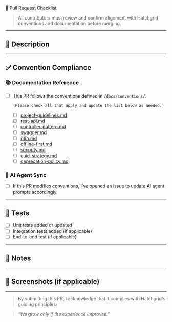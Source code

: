 🚀 Pull Request Checklist

> All contributors must review and confirm alignment with Hatchgrid conventions and documentation before merging.

---

## 📄 Description

<!-- Provide a clear, concise description of the change. What is being added, changed, or fixed? -->

---

## ✅ Convention Compliance

### 📚 Documentation Reference

- [ ] This PR follows the conventions defined in `/docs/conventions/`.

  ```
  (Please check all that apply and update the list below as needed.)
  ```
  - [ ] [project-guidelines.md](../docs/conventions/project-guidelines.md)
  - [ ] [rest-api.md](../docs/conventions/rest-api.md)
  - [ ] [controller-pattern.md](../docs/conventions/controller-pattern.md)
  - [ ] [swagger.md](../docs/conventions/swagger.md)
  - [ ] [i18n.md](../docs/conventions/i18n.md)
  - [ ] [offline-first.md](../docs/conventions/offline-first.md)
  - [ ] [security.md](../docs/conventions/security.md)
  - [ ] [uuid-strategy.md](../docs/conventions/uuid-strategy.md)
  - [ ] [deprecation-policy.md](../docs/conventions/deprecation-policy.md)

### 🤖 AI Agent Sync

- [ ] If this PR modifies conventions, I’ve opened an issue to update AI agent prompts accordingly.

---

## 🧪 Tests

- [ ] Unit tests added or updated
- [ ] Integration tests added (if applicable)
- [ ] End-to-end test (if applicable)

---

## 🧠 Notes

<!-- Optional: Anything you'd like reviewers to know before reviewing the PR -->

---

## 📸 Screenshots (if applicable)

<!-- Optional: Before/After UI changes -->

---

> By submitting this PR, I acknowledge that it complies with Hatchgrid's guiding principles:

> *“We grow only if the experience improves.”*
